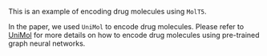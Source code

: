 This is an example of encoding drug molecules using `MolT5`.

In the paper, we used `UniMol` to encode drug molecules. Please refer to [UniMol](https://github.com/dptech-corp/Uni-Mol) for more details on how to encode drug molecules using pre-trained graph neural networks.